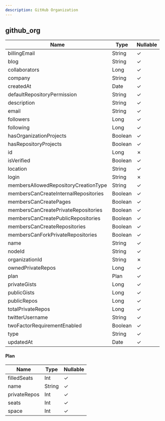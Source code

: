 ```yaml
---
description: GitHub Organization
---
```

github_org
----------

| **Name**                             | **Type** | **Nullable** |
| ------------------------------------ | -------- | ------------ |
| billingEmail                         | String   | &check;      |
| blog                                 | String   | &check;      |
| collaborators                        | Long     | &check;      |
| company                              | String   | &check;      |
| createdAt                            | Date     | &check;      |
| defaultRepositoryPermission          | String   | &check;      |
| description                          | String   | &check;      |
| email                                | String   | &check;      |
| followers                            | Long     | &check;      |
| following                            | Long     | &check;      |
| hasOrganizationProjects              | Boolean  | &check;      |
| hasRepositoryProjects                | Boolean  | &check;      |
| id                                   | Long     | &cross;      |
| isVerified                           | Boolean  | &check;      |
| location                             | String   | &check;      |
| login                                | String   | &cross;      |
| membersAllowedRepositoryCreationType | String   | &check;      |
| membersCanCreateInternalRepositories | Boolean  | &check;      |
| membersCanCreatePages                | Boolean  | &check;      |
| membersCanCreatePrivateRepositories  | Boolean  | &check;      |
| membersCanCreatePublicRepositories   | Boolean  | &check;      |
| membersCanCreateRepositories         | Boolean  | &check;      |
| membersCanForkPrivateRepositories    | Boolean  | &check;      |
| name                                 | String   | &check;      |
| nodeId                               | String   | &check;      |
| organizationId                       | String   | &cross;      |
| ownedPrivateRepos                    | Long     | &check;      |
| plan                                 | Plan     | &check;      |
| privateGists                         | Long     | &check;      |
| publicGists                          | Long     | &check;      |
| publicRepos                          | Long     | &check;      |
| totalPrivateRepos                    | Long     | &check;      |
| twitterUsername                      | String   | &check;      |
| twoFactorRequirementEnabled          | Boolean  | &check;      |
| type                                 | String   | &check;      |
| updatedAt                            | Date     | &check;      |

#### Plan
| **Name**     | **Type** | **Nullable** |
| ------------ | -------- | ------------ |
| filledSeats  | Int      | &check;      |
| name         | String   | &check;      |
| privateRepos | Int      | &check;      |
| seats        | Int      | &check;      |
| space        | Int      | &check;      |
